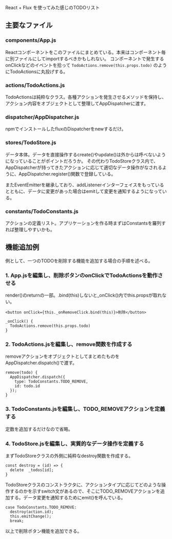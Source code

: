 React + Flux を使ってみた感じのTODOリスト

## 主要なファイル

### components/App.js

Reactコンポーネントをこのファイルにまとめている。本来はコンポーネント毎に別ファイルにしてimportするべきかもしれない。
コンポーネントで発生するonClickなどのイベントを拾って ``TodoActions.remove(this.props.todo)`` のようにTodoActionsに丸投げする。

### actions/TodoActions.js

TodoActionsは純粋なクラス。各種アクションを発生させるメソッドを保持し、アクション内容をオブジェクトとして整理してAppDispatcherに渡す。

### dispatcher/AppDispatcher.js

npmでインストールしたfluxのDispatcherをnewするだけ。

### stores/TodoStore.js

データ本体。データを直接操作するcreate()やupdate()は外からは呼べないようになっていることがポイントだろうか。
その代わりTodoStoreクラス内で、AppDispatcherが持ってきたアクションに応じて適切なデータ操作がなされるように、AppDispatcher.register()関数で登録している。

またEventEmitterを継承しており、addListenerインターフェイスをもっているとともに、データに変更があった場合はemitして変更を通知するようになっている。

### constants/TodoConstants.js

アクションの定義リスト。アプリケーションを作る時まずはConstantsを羅列すれば整理しやすいかも。

## 機能追加例

例として、一つのTODOを削除する機能を追加する場合の手順を述べる。

### 1. App.jsを編集し、削除ボタンのonClickでTodoActionsを動作させる

render()のreturnの一部。.bind(this)しないと_onClick()内でthis.propsが取れない。

```
<button onClick={this._onRemoveClick.bind(this)}>削除</button>
```

```
_onClick() {
  TodoActions.remove(this.props.todo)
}
```

### 2. TodoActions.jsを編集し、remove関数を作成する

removeアクションをオブジェクトとしてまとめたものをAppDispatcher.dispatch()で渡す。

```
remove(todo) {
  AppDispatcher.dispatch({
    type: TodoConstants.TODO_REMOVE,
    id: todo.id
  });
}
```

### 3. TodoConstants.jsを編集し、TODO_REMOVEアクションを定義する

定数を追加するだけなので省略。

### 4. TodoStore.jsを編集し、実質的なデータ操作を定義する

まずTodoStoreクラスの外側に純粋なdestroy関数を作成する。

```
const destroy = (id) => {
  delete  _todos[id];
}
```

TodoStoreクラスのコンストラクタに、アクションタイプに応じてどのような操作するのかを示すswitch文があるので、そこにTODO_REMOVEアクションを追加する。データ変更を通知するためにemit()を呼んでいる。


```
case TodoConstants.TODO_REMOVE:
  destroy(action.id);
  this.emitChange();
  break;
```


以上で削除ボタン機能を追加できる。

